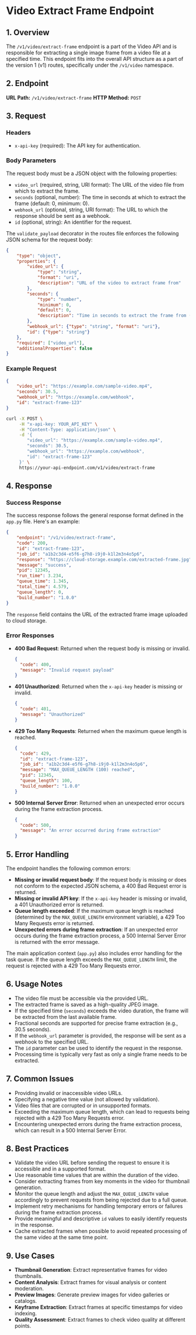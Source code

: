 # Video Extract Frame Endpoint

## 1. Overview

The `/v1/video/extract-frame` endpoint is a part of the Video API and is responsible for extracting a single image frame from a video file at a specified time. This endpoint fits into the overall API structure as a part of the version 1 (v1) routes, specifically under the `/v1/video` namespace.

## 2. Endpoint

**URL Path:** `/v1/video/extract-frame`
**HTTP Method:** `POST`

## 3. Request

### Headers

- `x-api-key` (required): The API key for authentication.

### Body Parameters

The request body must be a JSON object with the following properties:

- `video_url` (required, string, URI format): The URL of the video file from which to extract the frame.
- `seconds` (optional, number): The time in seconds at which to extract the frame (default: 0, minimum: 0).
- `webhook_url` (optional, string, URI format): The URL to which the response should be sent as a webhook.
- `id` (optional, string): An identifier for the request.

The `validate_payload` decorator in the routes file enforces the following JSON schema for the request body:

```json
{
    "type": "object",
    "properties": {
        "video_url": {
            "type": "string",
            "format": "uri",
            "description": "URL of the video to extract frame from"
        },
        "seconds": {
            "type": "number",
            "minimum": 0,
            "default": 0,
            "description": "Time in seconds to extract the frame from (default: 0)"
        },
        "webhook_url": {"type": "string", "format": "uri"},
        "id": {"type": "string"}
    },
    "required": ["video_url"],
    "additionalProperties": false
}
```

### Example Request

```json
{
    "video_url": "https://example.com/sample-video.mp4",
    "seconds": 30.5,
    "webhook_url": "https://example.com/webhook",
    "id": "extract-frame-123"
}
```

```bash
curl -X POST \
     -H "x-api-key: YOUR_API_KEY" \
     -H "Content-Type: application/json" \
     -d '{
        "video_url": "https://example.com/sample-video.mp4",
        "seconds": 30.5,
        "webhook_url": "https://example.com/webhook",
        "id": "extract-frame-123"
     }' \
     https://your-api-endpoint.com/v1/video/extract-frame
```

## 4. Response

### Success Response

The success response follows the general response format defined in the `app.py` file. Here's an example:

```json
{
    "endpoint": "/v1/video/extract-frame",
    "code": 200,
    "id": "extract-frame-123",
    "job_id": "a1b2c3d4-e5f6-g7h8-i9j0-k1l2m3n4o5p6",
    "response": "https://cloud-storage.example.com/extracted-frame.jpg",
    "message": "success",
    "pid": 12345,
    "run_time": 3.234,
    "queue_time": 1.345,
    "total_time": 4.579,
    "queue_length": 0,
    "build_number": "1.0.0"
}
```

The `response` field contains the URL of the extracted frame image uploaded to cloud storage.

### Error Responses

- **400 Bad Request**: Returned when the request body is missing or invalid.

  ```json
  {
    "code": 400,
    "message": "Invalid request payload"
  }
  ```

- **401 Unauthorized**: Returned when the `x-api-key` header is missing or invalid.

  ```json
  {
    "code": 401,
    "message": "Unauthorized"
  }
  ```

- **429 Too Many Requests**: Returned when the maximum queue length is reached.

  ```json
  {
    "code": 429,
    "id": "extract-frame-123",
    "job_id": "a1b2c3d4-e5f6-g7h8-i9j0-k1l2m3n4o5p6",
    "message": "MAX_QUEUE_LENGTH (100) reached",
    "pid": 12345,
    "queue_length": 100,
    "build_number": "1.0.0"
  }
  ```

- **500 Internal Server Error**: Returned when an unexpected error occurs during the frame extraction process.

  ```json
  {
    "code": 500,
    "message": "An error occurred during frame extraction"
  }
  ```

## 5. Error Handling

The endpoint handles the following common errors:

- **Missing or invalid request body**: If the request body is missing or does not conform to the expected JSON schema, a 400 Bad Request error is returned.
- **Missing or invalid API key**: If the `x-api-key` header is missing or invalid, a 401 Unauthorized error is returned.
- **Queue length exceeded**: If the maximum queue length is reached (determined by the `MAX_QUEUE_LENGTH` environment variable), a 429 Too Many Requests error is returned.
- **Unexpected errors during frame extraction**: If an unexpected error occurs during the frame extraction process, a 500 Internal Server Error is returned with the error message.

The main application context (`app.py`) also includes error handling for the task queue. If the queue length exceeds the `MAX_QUEUE_LENGTH` limit, the request is rejected with a 429 Too Many Requests error.

## 6. Usage Notes

- The video file must be accessible via the provided URL.
- The extracted frame is saved as a high-quality JPEG image.
- If the specified time (`seconds`) exceeds the video duration, the frame will be extracted from the last available frame.
- Fractional seconds are supported for precise frame extraction (e.g., 30.5 seconds).
- If the `webhook_url` parameter is provided, the response will be sent as a webhook to the specified URL.
- The `id` parameter can be used to identify the request in the response.
- Processing time is typically very fast as only a single frame needs to be extracted.

## 7. Common Issues

- Providing invalid or inaccessible video URLs.
- Specifying a negative time value (not allowed by validation).
- Video files that are corrupted or in unsupported formats.
- Exceeding the maximum queue length, which can lead to requests being rejected with a 429 Too Many Requests error.
- Encountering unexpected errors during the frame extraction process, which can result in a 500 Internal Server Error.

## 8. Best Practices

- Validate the video URL before sending the request to ensure it is accessible and in a supported format.
- Use reasonable time values that are within the duration of the video.
- Consider extracting frames from key moments in the video for thumbnail generation.
- Monitor the queue length and adjust the `MAX_QUEUE_LENGTH` value accordingly to prevent requests from being rejected due to a full queue.
- Implement retry mechanisms for handling temporary errors or failures during the frame extraction process.
- Provide meaningful and descriptive `id` values to easily identify requests in the response.
- Cache extracted frames when possible to avoid repeated processing of the same video at the same time point.

## 9. Use Cases

- **Thumbnail Generation**: Extract representative frames for video thumbnails.
- **Content Analysis**: Extract frames for visual analysis or content moderation.
- **Preview Images**: Generate preview images for video galleries or catalogs.
- **Keyframe Extraction**: Extract frames at specific timestamps for video indexing.
- **Quality Assessment**: Extract frames to check video quality at different points.